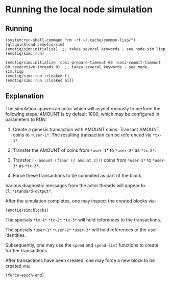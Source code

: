 # Running the local node simulation

## Running

    (system:run-shell-command "rm -rf ~/.cache/common-lisp/")
    (ql:quickload :emotiq/sim)
    (emotiq/sim:initialize)  ;; takes several keywords - see node-sim.lisp
    (emotiq/sim::run)
    
    (emotiq/sim:initialize :cosi-prepare-timeout 60 :cosi-commit-timeout 60 :executive-threads 8)  ;; takes several keywords - see node-sim.lisp
	(emotiq/sim::run :cloaked t)
	(emotiq/sim::run :cloaked nil)

## Explanation    
    
The simulation spawns an actor which will asynchronously to perform
the following steps.  AMOUNT is by default 1000, which may be
configured in parameters to RUN:

  1.  Create a genesis transaction with AMOUNT coins.  Transact AMOUNT
      coins to `*user-1*`.  The resulting transaction can be referenced
      via `*tx-1*`.

  2.  Transfer the AMOUNT of coins from `*user-1`* to `*user-2*` as `*tx-2*`.

  3.  Transfer `(- amount (floor (/ amount 2)))` coins from `*user-2*` to
      `*user-3*` as `*tx-3*`.
  
  4.  Force these transactions to be commited as part of the block.
  
Various diagnostic messages from the actor threads will 
appear to `cl:*standard-output*`.

After the simulation completes, one may inspect the created blocks
via:

    (emotiq/sim:blocks)
    
The specials `*tx-1*` `*tx-2*` `*tx-3*` will hold references to the
transactions.

The specials `*user-1*` `*user-2*` `*user-3*` will hold references to the
user identities.

Subsequently, one may use the `spend` and `spend-list` functions to
create further transactions.  

After transactions have been created, one may force a new block to be
created via:

    (force-epoch-end)
    
    



